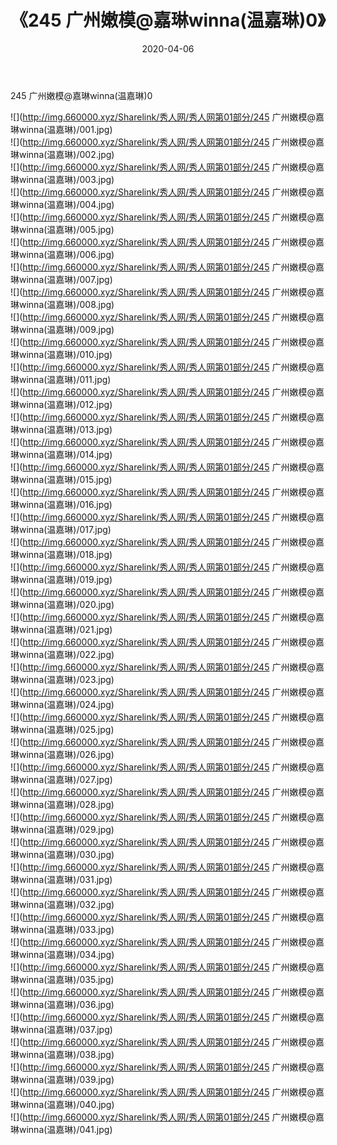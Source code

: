 ﻿---
layout: post
title:  《245 广州嫩模@嘉琳winna(温嘉琳)0》
date:   2020-04-06
img: http://img.660000.xyz/Sharelink/秀人网/秀人网第01部分/245 广州嫩模@嘉琳winna(温嘉琳)0/000.jpg
categories: [美女, 清纯, 唯美]
---

245 广州嫩模@嘉琳winna(温嘉琳)0

  ![](http://img.660000.xyz/Sharelink/秀人网/秀人网第01部分/245 广州嫩模@嘉琳winna(温嘉琳)/001.jpg) <br> ![](http://img.660000.xyz/Sharelink/秀人网/秀人网第01部分/245 广州嫩模@嘉琳winna(温嘉琳)/002.jpg) <br> ![](http://img.660000.xyz/Sharelink/秀人网/秀人网第01部分/245 广州嫩模@嘉琳winna(温嘉琳)/003.jpg) <br> ![](http://img.660000.xyz/Sharelink/秀人网/秀人网第01部分/245 广州嫩模@嘉琳winna(温嘉琳)/004.jpg) <br> ![](http://img.660000.xyz/Sharelink/秀人网/秀人网第01部分/245 广州嫩模@嘉琳winna(温嘉琳)/005.jpg) <br> ![](http://img.660000.xyz/Sharelink/秀人网/秀人网第01部分/245 广州嫩模@嘉琳winna(温嘉琳)/006.jpg) <br> ![](http://img.660000.xyz/Sharelink/秀人网/秀人网第01部分/245 广州嫩模@嘉琳winna(温嘉琳)/007.jpg) <br> ![](http://img.660000.xyz/Sharelink/秀人网/秀人网第01部分/245 广州嫩模@嘉琳winna(温嘉琳)/008.jpg) <br> ![](http://img.660000.xyz/Sharelink/秀人网/秀人网第01部分/245 广州嫩模@嘉琳winna(温嘉琳)/009.jpg) <br> ![](http://img.660000.xyz/Sharelink/秀人网/秀人网第01部分/245 广州嫩模@嘉琳winna(温嘉琳)/010.jpg) <br> ![](http://img.660000.xyz/Sharelink/秀人网/秀人网第01部分/245 广州嫩模@嘉琳winna(温嘉琳)/011.jpg) <br> ![](http://img.660000.xyz/Sharelink/秀人网/秀人网第01部分/245 广州嫩模@嘉琳winna(温嘉琳)/012.jpg) <br> ![](http://img.660000.xyz/Sharelink/秀人网/秀人网第01部分/245 广州嫩模@嘉琳winna(温嘉琳)/013.jpg) <br> ![](http://img.660000.xyz/Sharelink/秀人网/秀人网第01部分/245 广州嫩模@嘉琳winna(温嘉琳)/014.jpg) <br> ![](http://img.660000.xyz/Sharelink/秀人网/秀人网第01部分/245 广州嫩模@嘉琳winna(温嘉琳)/015.jpg) <br> ![](http://img.660000.xyz/Sharelink/秀人网/秀人网第01部分/245 广州嫩模@嘉琳winna(温嘉琳)/016.jpg) <br> ![](http://img.660000.xyz/Sharelink/秀人网/秀人网第01部分/245 广州嫩模@嘉琳winna(温嘉琳)/017.jpg) <br> ![](http://img.660000.xyz/Sharelink/秀人网/秀人网第01部分/245 广州嫩模@嘉琳winna(温嘉琳)/018.jpg) <br> ![](http://img.660000.xyz/Sharelink/秀人网/秀人网第01部分/245 广州嫩模@嘉琳winna(温嘉琳)/019.jpg) <br> ![](http://img.660000.xyz/Sharelink/秀人网/秀人网第01部分/245 广州嫩模@嘉琳winna(温嘉琳)/020.jpg) <br> ![](http://img.660000.xyz/Sharelink/秀人网/秀人网第01部分/245 广州嫩模@嘉琳winna(温嘉琳)/021.jpg) <br> ![](http://img.660000.xyz/Sharelink/秀人网/秀人网第01部分/245 广州嫩模@嘉琳winna(温嘉琳)/022.jpg) <br> ![](http://img.660000.xyz/Sharelink/秀人网/秀人网第01部分/245 广州嫩模@嘉琳winna(温嘉琳)/023.jpg) <br> ![](http://img.660000.xyz/Sharelink/秀人网/秀人网第01部分/245 广州嫩模@嘉琳winna(温嘉琳)/024.jpg) <br> ![](http://img.660000.xyz/Sharelink/秀人网/秀人网第01部分/245 广州嫩模@嘉琳winna(温嘉琳)/025.jpg) <br> ![](http://img.660000.xyz/Sharelink/秀人网/秀人网第01部分/245 广州嫩模@嘉琳winna(温嘉琳)/026.jpg) <br> ![](http://img.660000.xyz/Sharelink/秀人网/秀人网第01部分/245 广州嫩模@嘉琳winna(温嘉琳)/027.jpg) <br> ![](http://img.660000.xyz/Sharelink/秀人网/秀人网第01部分/245 广州嫩模@嘉琳winna(温嘉琳)/028.jpg) <br> ![](http://img.660000.xyz/Sharelink/秀人网/秀人网第01部分/245 广州嫩模@嘉琳winna(温嘉琳)/029.jpg) <br> ![](http://img.660000.xyz/Sharelink/秀人网/秀人网第01部分/245 广州嫩模@嘉琳winna(温嘉琳)/030.jpg) <br> ![](http://img.660000.xyz/Sharelink/秀人网/秀人网第01部分/245 广州嫩模@嘉琳winna(温嘉琳)/031.jpg) <br> ![](http://img.660000.xyz/Sharelink/秀人网/秀人网第01部分/245 广州嫩模@嘉琳winna(温嘉琳)/032.jpg) <br> ![](http://img.660000.xyz/Sharelink/秀人网/秀人网第01部分/245 广州嫩模@嘉琳winna(温嘉琳)/033.jpg) <br> ![](http://img.660000.xyz/Sharelink/秀人网/秀人网第01部分/245 广州嫩模@嘉琳winna(温嘉琳)/034.jpg) <br> ![](http://img.660000.xyz/Sharelink/秀人网/秀人网第01部分/245 广州嫩模@嘉琳winna(温嘉琳)/035.jpg) <br> ![](http://img.660000.xyz/Sharelink/秀人网/秀人网第01部分/245 广州嫩模@嘉琳winna(温嘉琳)/036.jpg) <br> ![](http://img.660000.xyz/Sharelink/秀人网/秀人网第01部分/245 广州嫩模@嘉琳winna(温嘉琳)/037.jpg) <br> ![](http://img.660000.xyz/Sharelink/秀人网/秀人网第01部分/245 广州嫩模@嘉琳winna(温嘉琳)/038.jpg) <br> ![](http://img.660000.xyz/Sharelink/秀人网/秀人网第01部分/245 广州嫩模@嘉琳winna(温嘉琳)/039.jpg) <br> ![](http://img.660000.xyz/Sharelink/秀人网/秀人网第01部分/245 广州嫩模@嘉琳winna(温嘉琳)/040.jpg) <br> ![](http://img.660000.xyz/Sharelink/秀人网/秀人网第01部分/245 广州嫩模@嘉琳winna(温嘉琳)/041.jpg) <br>